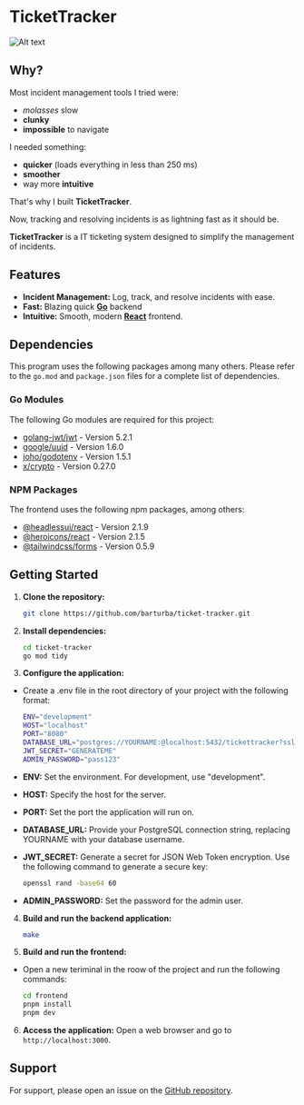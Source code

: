 # TicketTracker

![Alt text](/ticket-tracker-in-action.gif "GIF video of TicketTracker")

## Why?

Most incident management tools I tried were:

- _molasses_ slow
- **clunky**
- **impossible** to navigate

I needed something:

- **quicker** (loads everything in less than 250 ms)
- **smoother**
- way more **intuitive**

That's why I built **TicketTracker**.

Now, tracking and resolving incidents is as lightning fast as it should be.

**TicketTracker** is a IT ticketing system designed to simplify the management of incidents.

## Features

- **Incident Management:** Log, track, and resolve incidents with ease.
- **Fast:** Blazing quick **[Go](https://golang.org/)** backend
- **Intuitive:** Smooth, modern **[React](https://reactjs.org/)** frontend.

## Dependencies

This program uses the following packages among many others. Please refer to the `go.mod` and `package.json` files for a complete list of dependencies.

### Go Modules

The following Go modules are required for this project:

- [golang-jwt/jwt](https://github.com/golang-jwt/jwt) - Version 5.2.1
- [google/uuid](https://github.com/google/uuid) - Version 1.6.0
- [joho/godotenv](github.com/joho/godotenv) - Version 1.5.1
- [x/crypto](https://pkg.go.dev/golang.org/x/crypto) - Version 0.27.0

### NPM Packages

The frontend uses the following npm packages, among others:

- [@headlessui/react](https://github.com/tailwindlabs/headlessui) - Version 2.1.9
- [@heroicons/react](https://github.com/tailwindlabs/heroicons) - Version 2.1.5
- [@tailwindcss/forms](https://github.com/tailwindlabs/tailwindcss-forms) - Version 0.5.9

## Getting Started

1. **Clone the repository:**

   ```bash
   git clone https://github.com/barturba/ticket-tracker.git
   ```

2. **Install dependencies:**

   ```bash
   cd ticket-tracker
   go mod tidy
   ```

3. **Configure the application:**

- Create a .env file in the root directory of your project with the following format:

  ```bash .env
  ENV="development"
  HOST="localhost"
  PORT="8080"
  DATABASE_URL="postgres://YOURNAME:@localhost:5432/tickettracker?sslmode=disable"
  JWT_SECRET="GENERATEME"
  ADMIN_PASSWORD="pass123"
  ```

- **ENV:** Set the environment. For development, use "development".
- **HOST:** Specify the host for the server.
- **PORT:** Set the port the application will run on.
- **DATABASE_URL:** Provide your PostgreSQL connection string, replacing YOURNAME with your database username.
- **JWT_SECRET:** Generate a secret for JSON Web Token encryption. Use the following command to generate a secure key:

  ```bash
  openssl rand -base64 60
  ```

- **ADMIN_PASSWORD:** Set the password for the admin user.

4. **Build and run the backend application:**

   ```bash
   make
   ```

5. **Build and run the frontend:**

- Open a new teriminal in the roow of the project and run the following commands:

  ```bash
  cd frontend
  pnpm install
  pnpm dev
  ```

6. **Access the application:** Open a web browser and go to `http://localhost:3000`.

## Support

For support, please open an issue on the [GitHub repository](https://github.com/barturba/ticket-tracker/issues).
